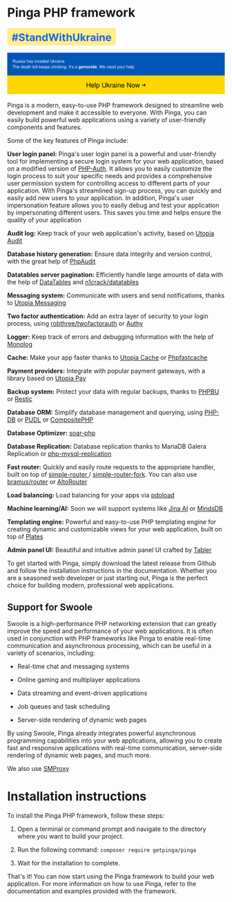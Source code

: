 # Pinga PHP framework

[![StandWithUkraine](https://raw.githubusercontent.com/vshymanskyy/StandWithUkraine/main/badges/StandWithUkraine.svg)](https://github.com/vshymanskyy/StandWithUkraine/blob/main/docs/README.md)

[![SWUbanner](https://raw.githubusercontent.com/vshymanskyy/StandWithUkraine/main/banner2-direct.svg)](https://github.com/vshymanskyy/StandWithUkraine/blob/main/docs/README.md)

Pinga is a modern, easy-to-use PHP framework designed to streamline web development and make it accessible to everyone. With Pinga, you can easily build powerful web applications using a variety of user-friendly components and features.

Some of the key features of Pinga include:

**User login panel:** Pinga's user login panel is a powerful and user-friendly tool for implementing a secure login system for your web application, based on a modified version of [PHP-Auth](https://github.com/delight-im/PHP-Auth). It allows you to easily customize the login process to suit your specific needs and provides a comprehensive user permission system for controlling access to different parts of your application. With Pinga's streamlined sign-up process, you can quickly and easily add new users to your application. In addition, Pinga's user impersonation feature allows you to easily debug and test your application by impersonating different users. This saves you time and helps ensure the quality of your application

**Audit log:** Keep track of your web application's activity, based on [Utopia Audit](https://github.com/utopia-php/audit)

**Database history generation:** Ensure data integrity and version control, with the great help of [PhpAudit](https://github.com/SetBased/php-audit)

**Datatables server pagination:** Efficiently handle large amounts of data with the help of [DataTables](https://datatables.net/) and [n1crack/datatables](https://github.com/n1crack/datatables)

**Messaging system:** Communicate with users and send notifications, thanks to [Utopia Messaging](https://github.com/utopia-php/messaging)

**Two factor authentication:** Add an extra layer of security to your login process, using [robthree/twofactorauth](https://github.com/robthree/twofactorauth) or [Authy](https://github.com/rinvex/authy)

**Logger:** Keep track of errors and debugging information with the help of [Monolog](https://github.com/Seldaek/monolog)

**Cache:** Make your app faster thanks to [Utopia Cache](https://github.com/utopia-php/cache) or [Phpfastcache](https://www.phpfastcache.com/)

**Payment providers:** Integrate with popular payment gateways, with a library based on [Utopia Pay](https://github.com/utopia-php/pay)

**Backup system:** Protect your data with regular backups, thanks to [PHPBU](https://phpbu.de/) or [Restic](https://restic.net/)

**Database ORM:** Simplify database management and querying, using [PHP-DB](https://github.com/delight-im/PHP-DB) or [PUDL](https://pudl.dev/) or [CompositePHP](https://github.com/compositephp/db)

**Database Optimizer:** [soar-php](https://github.com/guanguans/soar-php)

**Database Replication:** Database replication thanks to MariaDB Galera Replication or [php-mysql-replication](https://github.com/Gemini-D/php-mysql-replication)

**Fast router:** Quickly and easily route requests to the appropriate handler, built on top of [simple-router
](https://github.com/skipperbent/simple-php-router) / [simple-router-fork](https://github.com/DeveloperMarius/simple-php-router). You can also use [bramus/router](https://github.com/bramus/router) or [AltoRouter](https://altorouter.com/)

**Load balancing:** Load balancing for your apps via [pdoload](https://github.com/gonzie/pdoload)

**Machine learning/AI:** Soon we will support systems like [Jina AI](https://jina.ai/) or [MindsDB](https://mindsdb.com/)

**Templating engine:** Powerful and easy-to-use PHP templating engine for creating dynamic and customizable views for your web application, built on top of [Plates](https://github.com/thephpleague/plates)

**Admin panel UI:** Beautiful and intuitive admin panel UI crafted by [Tabler](https://tabler.io/)

To get started with Pinga, simply download the latest release from Github and follow the installation instructions in the documentation. Whether you are a seasoned web developer or just starting out, Pinga is the perfect choice for building modern, professional web applications.

## Support for Swoole

Swoole is a high-performance PHP networking extension that can greatly improve the speed and performance of your web applications. It is often used in conjunction with PHP frameworks like Pinga to enable real-time communication and asynchronous processing, which can be useful in a variety of scenarios, including:

* Real-time chat and messaging systems

* Online gaming and multiplayer applications

* Data streaming and event-driven applications

* Job queues and task scheduling

* Server-side rendering of dynamic web pages

By using Swoole, Pinga already integrates powerful asynchronous programming capabilities into your web applications, allowing you to create fast and responsive applications with real-time communication, server-side rendering of dynamic web pages, and much more.

We also use [SMProxy](https://github.com/louislivi/SMProxy)

# Installation instructions

To install the Pinga PHP framework, follow these steps:

1. Open a terminal or command prompt and navigate to the directory where you want to build your project.

2. Run the following command: ```composer require getpinga/pinga```

3. Wait for the installation to complete.

That's it! You can now start using the Pinga framework to build your web application. For more information on how to use Pinga, refer to the documentation and examples provided with the framework.
